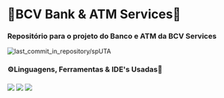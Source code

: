 <h1>🏦BCV Bank & ATM Services🏧</h1>
<h3>Repositório para o projeto do Banco e ATM da BCV Services</h3>
    <img src="https://img.shields.io/github/last-commit/LiedsonDelgado/school_projects-UTA?color=03fc84" alt="last_commit_in_repository/spUTA"/>
<h3>⚙️Linguagens, Ferramentas & IDE's Usadas🔧</h2>
<h3>
      <img src="https://img.shields.io/badge/java-%23ED8B00.svg?style=for-the-badge&logo=openjdk&logoColor=white"/>
      <img src="https://img.shields.io/badge/Visual%20Studio%20Code-0078d7.svg?style=for-the-badge&logo=visual-studio-code&logoColor=white"/>
      <img src="https://img.shields.io/badge/IntelliJIDEA-000000.svg?style=for-the-badge&logo=intellij-idea&logoColor=white"/>
</h3>
